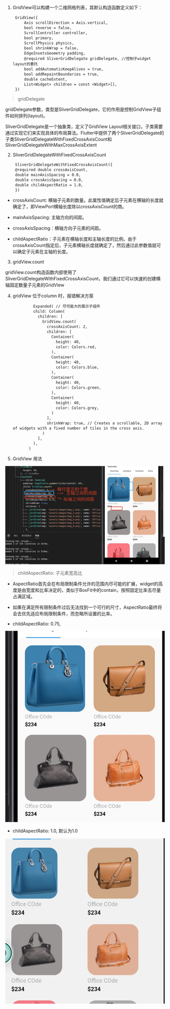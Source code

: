 1. GridView可以构建一个二维网格列表，其默认构造函数定义如下：


        GridView({
            Axis scrollDirection = Axis.vertical,
            bool reverse = false,
            ScrollController controller,
            bool primary,
            ScrollPhysics physics,
            bool shrinkWrap = false,
            EdgeInsetsGeometry padding,
            @required SliverGridDelegate gridDelegate, //控制子widget layout的委托
            bool addAutomaticKeepAlives = true,
            bool addRepaintBoundaries = true,
            double cacheExtent,
            List<Widget> children = const <Widget>[],
        })

>gridDelegate

gridDelegate参数，类型是SliverGridDelegate，它的作用是控制GridView子组件如何排列(layout)。

SliverGridDelegate是一个抽象类，定义了GridView Layout相关接口，子类需要通过实现它们来实现具体的布局算法。Flutter中提供了两个SliverGridDelegate的子类SliverGridDelegateWithFixedCrossAxisCount和SliverGridDelegateWithMaxCrossAxisExtent

2. SliverGridDelegateWithFixedCrossAxisCount

        SliverGridDelegateWithFixedCrossAxisCount({
        @required double crossAxisCount, 
        double mainAxisSpacing = 0.0,
        double crossAxisSpacing = 0.0,
        double childAspectRatio = 1.0,
        })

+ crossAxisCount: 横轴子元素的数量。此属性值确定后子元素在横轴的长度就确定了，即ViewPort横轴长度除以crossAxisCount的商。

+ mainAxisSpacing: 主轴方向的间距。

+ crossAxisSpacing：横轴方向子元素的间距。

+ childAspectRatio：子元素在横轴长度和主轴长度的比例。由于crossAxisCount指定后，子元素横轴长度就确定了，然后通过此参数值就可以确定子元素在主轴的长度。

3. gridView.count

gridView.count构造函数内部使用了SliverGridDelegateWithFixedCrossAxisCount，我们通过它可以快速的创建横轴固定数量子元素的GridView

4. gridView 位于column 时，报错解决方案

                Expanded( // 尽可能大的展示子组件
                child: Column(
                  children: [
                    GridView.count(
                      crossAxisCount: 2,
                      children: [
                        Container(
                          height: 40,
                          color: Colors.red,
                        ),
                        Container(
                          height: 40,
                          color: Colors.blue,
                        ),
                        Container(
                          height: 40,
                          color: Colors.green,
                        ),
                        Container(
                          height: 40,
                          color: Colors.grey,
                        )
                      ],
                      shrinkWrap: true, // Creates a scrollable, 2D array of widgets with a fixed number of tiles in the cross axis.
                    )
                  ],
                ),
              )
  
5. GridView 用法

![avartar](../../../assets/gridView.jpg)

> childAspectRatio: 子元素宽高比

+ AspectRatio首先会在布局限制条件允许的范围内尽可能的扩展，widget的高度是由宽度和比率决定的，类似于BoxFit中的contain，按照固定比率去尽量占满区域。
+ 如果在满足所有限制条件过后无法找到一个可行的尺寸，AspectRatio最终将会去优先适应布局限制条件，而忽略所设置的比率。



+ childAspectRatio: 0.75,

![avartar](../../../assets/75ratio.jpg)

+ childAspectRatio: 1.0, 默认为1.0

![avartar](../../../assets/1ratio.jpg)
